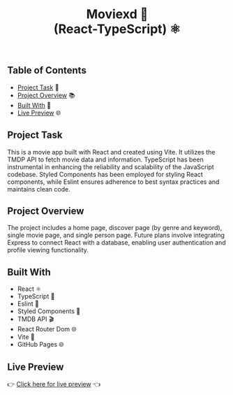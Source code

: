 <h1 align="center">
  Moviexd 🎥
  <br/>
  (React-TypeScript) ⚛️
</h1>
<br/>

## Table of Contents

- [Project Task](#project-task) 📝
- [Project Overview](#project-overview) 📚
- [Built With](#built-with) 🔧
- [Live Preview](#live-preview) 🌐

## Project Task

This is a movie app built with React and created using Vite. It utilizes the TMDP API to fetch movie data and information. TypeScript has been instrumental in enhancing the reliability and scalability of the JavaScript codebase. Styled Components has been employed for styling React components, while Eslint ensures adherence to best syntax practices and maintains clean code.

## Project Overview

The project includes a home page, discover page (by genre and keyword), single movie page, and single person page. Future plans involve integrating Express to connect React with a database, enabling user authentication and profile viewing functionality.

## Built With

- React ⚛️
- TypeScript 🦕
- Eslint 🧹
- Styled Components 💅
- TMDB API 🎬
- React Router Dom 🌐
- Vite 🚀
- GitHub Pages 🌐

## Live Preview

👉 [Click here for live preview](https://jeko10.github.io/Moviexd/) 👈
